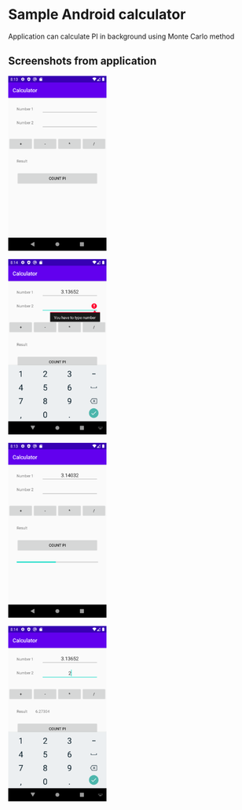 # Sample Android calculator
Application can calculate PI in background using Monte Carlo method

## Screenshots from application

<img src="results/start_view.png" width="200"/>

<img src="results/error_handling.png" width="200"/></br>

<img src="results/counting_pi.png" width="200"/></br>

<img src="results/example_of_calculation.png" width="200"/>
